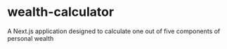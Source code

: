# wealth-calculator
A Next.js application designed to calculate one out of five components of personal wealth
